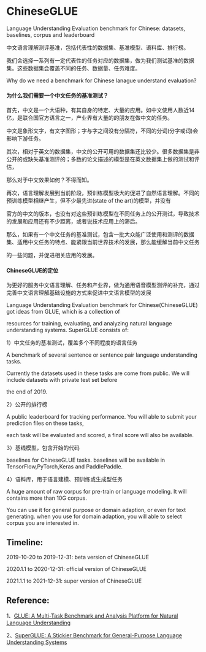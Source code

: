 # ChineseGLUE
Language Understanding Evaluation benchmark for Chinese: datasets, baselines, corpus and leaderboard

中文语言理解测评基准，包括代表性的数据集、基准模型、语料库、排行榜。  

我们会选择一系列有一定代表性的任务对应的数据集，做为我们测试基准的数据集。这些数据集会覆盖不同的任务、数据量、任务难度。

Why do we need a benchmark for Chinese lanague understand evaluation?

#### 为什么我们需要一个中文任务的基准测试？ 

首先，中文是一个大语种，有其自身的特定、大量的应用。如中文使用人数近14亿，是联合国官方语言之一，产业界有大量的的朋友在做中文的任务。

中文是象形文字，有文字图形；字与字之间没有分隔符，不同的分词(分字或词)会影响下游任务。

其次，相对于英文的数据集，中文的公开可用的数据集还比较少。很多数据集是非公开的或缺失基准测评的；多数的论文描述的模型是在英文数据集上做的测试和评估，

那么对于中文效果如何？不得而知。

再次，语言理解发展到当前阶段，预训练模型极大的促进了自然语言理解。不同的预训练模型相继产生，但不少最先进(state of the art)的模型，并没有

官方的中文的版本，也没有对这些预训练模型在不同任务上的公开测试，导致技术的发展和应用还有不少距离，或者说技术应用上的滞后。

那么，如果有一个中文任务的基准测试，包含一批大众能广泛使用和测评的数据集、适用中文任务的特点、能紧跟当前世界技术的发展，那么能缓解当前中文任务

的一些问题，并促进相关应用的发展。

#### ChineseGLUE的定位
为更好的服务中文语言理解、任务和产业界，做为通用语音模型测评的补充，通过完善中文语言理解基础设施的方式来促进中文语言模型的发展
 
Language Understanding Evaluation benchmark for Chinese(ChineseGLUE) got ideas from GLUE, which is a collection of 

resources for training, evaluating, and analyzing natural language understanding systems. SuperGLUE consists of: 

1）中文任务的基准测试，覆盖多个不同程度的语言任务 
  
  A benchmark of several sentence or sentence pair language understanding tasks. 

 Currently the datasets used in these tasks are come from public. We will include datasets with private test set before
 
 the end of 2019.

2）公开的排行榜 
  
  A public leaderboard for tracking performance. You will able to submit your prediction files on these tasks,

each task will be evaluated and scored, a final score will also be available.

3）基线模型，包含开始的代码 
  
  baselines for ChineseGLUE tasks. baselines will be available in TensorFlow,PyTorch,Keras and PaddlePaddle.

4）语料库，用于语言建模、预训练或生成型任务 

   A huge amount of raw corpus for pre-train or language modeling. It will contains more than 10G corpus. 

   You can use it for general purpose or domain adaption, or even for text generating. when you use for domain adaption, 
   you will able to select corpus you are interested in.

Timeline:
---------------------------------------------------------------------
2019-10-20 to 2019-12-31: beta version of ChineseGLUE

2020.1.1 to 2020-12-31: official version of ChineseGLUE

2021.1.1 to 2021-12-31: super version of ChineseGLUE

Reference:
---------------------------------------------------------------------
1、<a href="https://openreview.net/pdf?id=rJ4km2R5t7">GLUE: A Multi-Task Benchmark and Analysis Platform for Natural Language Understanding</a>

2、<a href="https://w4ngatang.github.io/static/papers/superglue.pdf">SuperGLUE: A Stickier Benchmark for General-Purpose Language Understanding Systems</a>